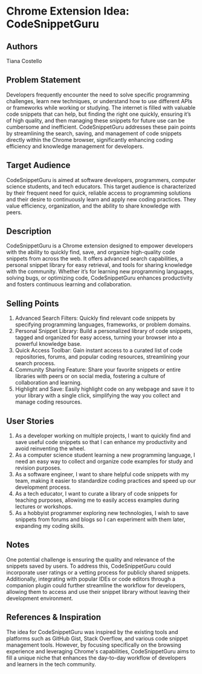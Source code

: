 # Chrome Extension Idea: CodeSnippetGuru

## Authors

Tiana Costello

## Problem Statement

Developers frequently encounter the need to solve specific programming challenges, learn new techniques, or understand how to use different APIs or frameworks while working or studying. The internet is filled with valuable code snippets that can help, but finding the right one quickly, ensuring it’s of high quality, and then managing these snippets for future use can be cumbersome and inefficient. CodeSnippetGuru addresses these pain points by streamlining the search, saving, and management of code snippets directly within the Chrome browser, significantly enhancing coding efficiency and knowledge management for developers.

## Target Audience

CodeSnippetGuru is aimed at software developers, programmers, computer science students, and tech educators. This target audience is characterized by their frequent need for quick, reliable access to programming solutions and their desire to continuously learn and apply new coding practices. They value efficiency, organization, and the ability to share knowledge with peers.

## Description

CodeSnippetGuru is a Chrome extension designed to empower developers with the ability to quickly find, save, and organize high-quality code snippets from across the web. It offers advanced search capabilities, a personal snippet library for easy retrieval, and tools for sharing knowledge with the community. Whether it’s for learning new programming languages, solving bugs, or optimizing code, CodeSnippetGuru enhances productivity and fosters continuous learning and collaboration.



## Selling Points

1. Advanced Search Filters: Quickly find relevant code snippets by specifying programming languages, frameworks, or problem domains.
2. Personal Snippet Library: Build a personalized library of code snippets, tagged and organized for easy access, turning your browser into a powerful knowledge base.
3. Quick Access Toolbar: Gain instant access to a curated list of code repositories, forums, and popular coding resources, streamlining your search process.
4. Community Sharing Feature: Share your favorite snippets or entire libraries with peers or on social media, fostering a culture of collaboration and learning.
5. Highlight and Save: Easily highlight code on any webpage and save it to your library with a single click, simplifying the way you collect and manage coding resources.

## User Stories

1. As a developer working on multiple projects, I want to quickly find and save useful code snippets so that I can enhance my productivity and avoid reinventing the wheel.
2. As a computer science student learning a new programming language, I need an easy way to collect and organize code examples for study and revision purposes.
3. As a software engineer, I want to share helpful code snippets with my team, making it easier to standardize coding practices and speed up our development process.
4. As a tech educator, I want to curate a library of code snippets for teaching purposes, allowing me to easily access examples during lectures or workshops.
5. As a hobbyist programmer exploring new technologies, I wish to save snippets from forums and blogs so I can experiment with them later, expanding my coding skills.


## Notes

One potential challenge is ensuring the quality and relevance of the snippets saved by users. To address this, CodeSnippetGuru could incorporate user ratings or a vetting process for publicly shared snippets. Additionally, integrating with popular IDEs or code editors through a companion plugin could further streamline the workflow for developers, allowing them to access and use their snippet library without leaving their development environment.

## References & Inspiration

The idea for CodeSnippetGuru was inspired by the existing tools and platforms such as GitHub Gist, Stack Overflow, and various code snippet management tools. However, by focusing specifically on the browsing experience and leveraging Chrome's capabilities, CodeSnippetGuru aims to fill a unique niche that enhances the day-to-day workflow of developers and learners in the tech community.
